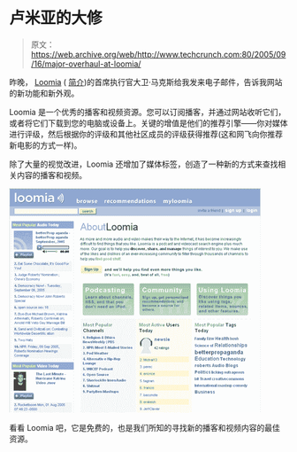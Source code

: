 # 卢米亚的大修 

> 原文：<https://web.archive.org/web/http://www.techcrunch.com:80/2005/09/16/major-overhaul-at-loomia/>

昨晚， [Loomia](https://web.archive.org/web/20230213030746/http://www.loomia.com/) ( [简介](https://web.archive.org/web/20230213030746/https://techcrunch.com/2005/07/27/profile-loomia/))的首席执行官大卫·马克斯给我发来电子邮件，告诉我网站的新功能和新外观。

Loomia 是一个优秀的播客和视频资源。您可以订阅播客，并通过网站收听它们，或者将它们下载到您的电脑或设备上。关键的增值是他们的推荐引擎——你对媒体进行评级，然后根据你的评级和其他社区成员的评级获得推荐(这和网飞向你推荐新电影的方式一样)。

除了大量的视觉改进，Loomia 还增加了媒体标签，创造了一种新的方式来查找相关内容的播客和视频。

![](img/0f2bd3fbfa66767ef80ce88716e54d0c.png)

看看 Loomia 吧，它是免费的，也是我们所知的寻找新的播客和视频内容的最佳资源。